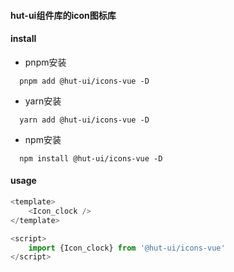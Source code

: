 #### hut-ui组件库的icon图标库

#### install

- pnpm安装
```shell
  pnpm add @hut-ui/icons-vue -D
```
- yarn安装
```shell
  yarn add @hut-ui/icons-vue -D
```

- npm安装
```shell
  npm install @hut-ui/icons-vue -D
```

#### usage

```javascript
<template>
    <Icon_clock />
</template>

<script>
    import {Icon_clock} from '@hut-ui/icons-vue'
</script>

```
